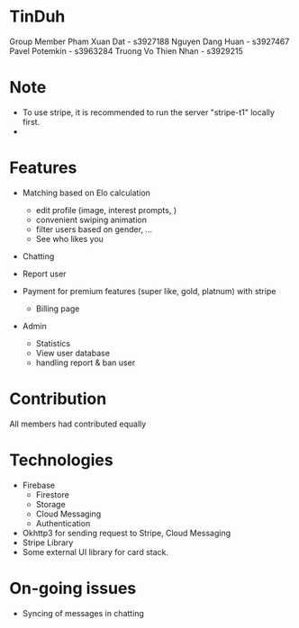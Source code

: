 # TinDuh
Group Member
    Pham Xuan Dat - s3927188
    Nguyen Dang Huan - s3927467
    Pavel Potemkin - s3963284
    Truong Vo Thien Nhan - s3929215 

# Note
- To use stripe, it is recommended to run the server "stripe-t1" locally first.
- 
# Features
- Matching based on Elo calculation
    + edit profile (image, interest prompts, )
    + convenient swiping animation
    + filter users based on gender, ...
    + See who likes you
- Chatting
- Report user
- Payment for premium features (super like, gold, platnum) with stripe
  + Billing page

- Admin 
  + Statistics
  + View user database
  + handling report & ban user

# Contribution
All members had contributed equally

# Technologies
- Firebase 
  + Firestore
  + Storage
  + Cloud Messaging
  + Authentication 
- Okhttp3 for sending request to Stripe, Cloud Messaging
- Stripe Library
- Some external UI library for card stack.

# On-going issues
- Syncing of messages in chatting


